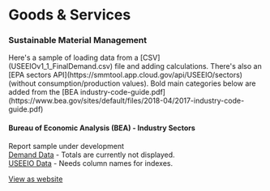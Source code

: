 # Goods & Services

### Sustainable Material Management

<span class='hideMidsize'>
Here's a sample of loading data from a [CSV](USEEIOv1_1_FinalDemand.csv) file and adding calculations. 
There's also an [EPA sectors API](https://smmtool.app.cloud.gov/api/USEEIO/sectors) (without consumption/production values). 
Bold main categories below are added from the [BEA industry-code-guide.pdf](https://www.bea.gov/sites/default/files/2018-04/2017-industry-code-guide.pdf) 
</span>

<!--
[USEEIOv1_1_FinalDemand.csv](USEEIOv1_1_FinalDemand.csv)

Source:
https://stategov.github.io/us/bea/USEEIOv1.1_FinalDemand.csv
-->

#### Bureau of Economic Analysis (BEA) - <span style='white-space:nowrap'>Industry Sectors</span>
Report sample under development  
[Demand Data](USEEIOv1_1_FinalDemand.csv) - Totals are currently not displayed.  
<span style='white-space: nowrap;'>[USEEIO Data](USEEIO.csv)</span> - Needs column names for indexes.  
<!-- http://model.georgia.org/smm-tool-suite/ -->

<!--in Millions-->


<div class="showGit">
<a href="https://modelearth.github.io/community/samples/dataset">View as website</a>
</div>